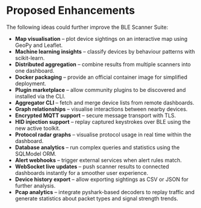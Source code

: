 # Proposed Enhancements

The following ideas could further improve the BLE Scanner Suite:

- **Map visualisation** – plot device sightings on an interactive map using GeoPy and Leaflet.
- **Machine learning insights** – classify devices by behaviour patterns with scikit-learn.
- **Distributed aggregation** – combine results from multiple scanners into one dashboard.
- **Docker packaging** – provide an official container image for simplified deployment.
- **Plugin marketplace** – allow community plugins to be discovered and installed via the CLI.
- **Aggregator CLI** – fetch and merge device lists from remote dashboards.
- **Graph relationships** – visualise interactions between nearby devices.
- **Encrypted MQTT support** – secure message transport with TLS.
- **HID injection support** – replay captured keystrokes over BLE using the new active toolkit.
- **Protocol radar graphs** – visualise protocol usage in real time within the dashboard.
- **Database analytics** – run complex queries and statistics using the SQLModel ORM.
- **Alert webhooks** – trigger external services when alert rules match.
- **WebSocket live updates** – push scanner results to connected dashboards instantly for a smoother user experience.
- **Device history export** – allow exporting sightings as CSV or JSON for further analysis.
- **Pcap analytics** – integrate pyshark-based decoders to replay traffic and
  generate statistics about packet types and signal strength trends.

